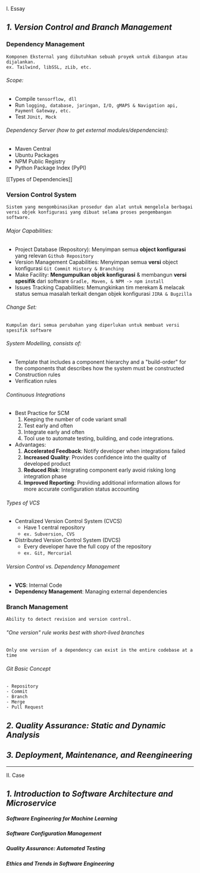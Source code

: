 I. Essay
## ***1. Version Control and Branch Management***
### Dependency Management
	Komponen Eksternal yang dibutuhkan sebuah proyek untuk dibangun atau dijalankan.
	ex. Tailwind, libSSL, zLib, etc.
###### Scope:
- Compile `tensorflow, dll`
- Run `logging, database, jaringan, I/O, gMAPS & Navigation api, Payment Gateway, etc.`
- Test `JUnit, Mock`

###### Dependency Server (how to get external modules/dependencies):
- Maven Central
- Ubuntu Packages
- NPM Public Registry
- Python Package Index (PyPI)

[[Types of Dependencies]]
### Version Control System
	Sistem yang mengombinasikan prosedur dan alat untuk mengelola berbagai versi objek konfigurasi yang dibuat selama proses pengembangan software.
###### Major Capabilities:
- Project Database (Repository): Menyimpan semua **object konfigurasi** yang relevan
	`Github Repository`
- Version Management Capabilities: Menyimpan semua **versi** object konfigurasi
	`Git Commit History & Branching`
- Make Facility: **Mengumpulkan objek konfigurasi** & membangun **versi spesifik** dari software
	`Gradle, Maven, & NPM -> npm install`
- Issues Tracking Capabilities: Memungkinkan tim merekam & melacak status semua masalah terkait dengan objek konfigurasi
	`JIRA & Bugzilla`

###### Change Set:
	Kumpulan dari semua perubahan yang diperlukan untuk membuat versi spesifik software

###### System Modelling, consists of:
- Template that includes a component hierarchy and a "build-order" for the components that describes how the system must be constructed 
- Construction rules
- Verification rules

###### Continuous Integrations
- Best Practice for SCM
	1. Keeping the number of code variant small
	2. Test early and often
	3. Integrate early and often
	4. Tool use to automate testing, building, and code integrations.
- Advantages:
	1. **Accelerated Feedback**: Notify developer when integrations failed
	2. **Increased Quality**: Provides confidence into the quality of developed product
	3. **Reduced Risk**: Integrating component early avoid risking long integration phase
	4. **Improved Reporting**: Providing additional information allows for more accurate configuration status accounting


###### Types of VCS
- Centralized Version Control System (CVCS)
	- Have 1 central repository
	- `ex. Subversion, CVS`
- Distributed Version Control System (DVCS)
	- Every developer have the full copy of the repository
	- `ex. Git, Mercurial`

###### Version Control vs. Dependency Management
- **VCS**: Internal Code
- **Dependency Management**: Managing external dependencies

### Branch Management
	Ability to detect revision and version control.
###### "One version" rule works best with short-lived branches
	Only one version of a dependency can exist in the entire codebase at a time
###### Git Basic Concept
	- Repository
	- Commit
	- Branch
	- Merge
	- Pull Request
## ***2. Quality Assurance: Static and Dynamic Analysis***
## ***3. Deployment, Maintenance, and Reengineering***

---
II. Case
## ***1. Introduction to Software Architecture and Microservice***
##### Software Engineering for Machine Learning
##### Software Configuration Management
##### Quality Assurance: Automated Testing
##### Ethics and Trends in Software Engineering